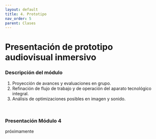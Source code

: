 ```yaml
---
layout: default
title: 4. Prototipo
nav_order: 5
parent: Clases
---
```


# Presentación de prototipo audiovisual inmersivo

### Descripción del módulo
1. Proyección de avances y evaluaciones en grupo.
2. Refinación de flujo de trabajo y de operación del aparato tecnológico integral.
3. Análisis de optimizaciones posibles en imagen y sonido.

<br>

### Presentación Módulo 4

próximamente